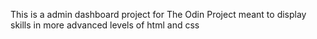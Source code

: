 This is a admin dashboard project for The Odin Project meant to display skills in more advanced levels of html and css